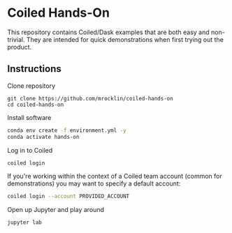 Coiled Hands-On
===============

This repository contains Coiled/Dask examples that are both easy and
non-trivial.  They are intended for quick demonstrations when first trying out
the product.

Instructions
------------

Clone repository

```
git clone https://github.com/mrocklin/coiled-hands-on
cd coiled-hands-on
```

Install software

```bash
conda env create -f environment.yml -y
conda activate hands-on
```

Log in to Coiled

```bash
coiled login
```

If you're working within the context of a Coiled team account (common for
demonstrations) you may want to specify a default account:

```bash
coiled login --account PROVIDED_ACCOUNT
```

Open up Jupyter and play around

```bash
jupyter lab
```

